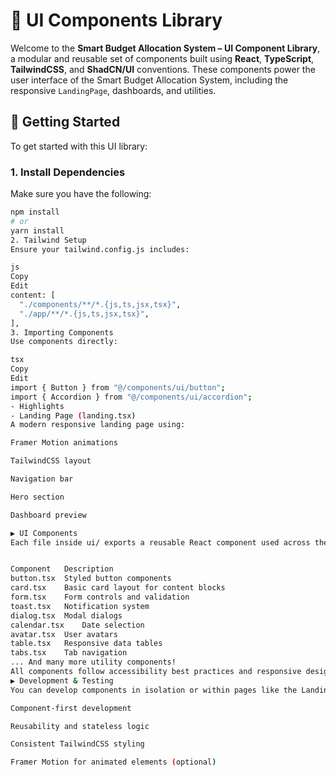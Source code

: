 # 🧩 UI Components Library

Welcome to the **Smart Budget Allocation System – UI Component Library**, a modular and reusable set of components built using **React**, **TypeScript**, **TailwindCSS**, and **ShadCN/UI** conventions. These components power the user interface of the Smart Budget Allocation System, including the responsive `LandingPage`, dashboards, and utilities.
## 🚀 Getting Started

To get started with this UI library:

### 1. Install Dependencies

Make sure you have the following:

```bash
npm install
# or
yarn install
2. Tailwind Setup
Ensure your tailwind.config.js includes:

js
Copy
Edit
content: [
  "./components/**/*.{js,ts,jsx,tsx}",
  "./app/**/*.{js,ts,jsx,tsx}",
],
3. Importing Components
Use components directly:

tsx
Copy
Edit
import { Button } from "@/components/ui/button";
import { Accordion } from "@/components/ui/accordion";
- Highlights
- Landing Page (landing.tsx)
A modern responsive landing page using:

Framer Motion animations

TailwindCSS layout

Navigation bar

Hero section

Dashboard preview

▶ UI Components
Each file inside ui/ exports a reusable React component used across the system.


Component	Description
button.tsx	Styled button components
card.tsx	Basic card layout for content blocks
form.tsx	Form controls and validation
toast.tsx	Notification system
dialog.tsx	Modal dialogs
calendar.tsx	Date selection
avatar.tsx	User avatars
table.tsx	Responsive data tables
tabs.tsx	Tab navigation
...	And many more utility components!
All components follow accessibility best practices and responsive design.
▶ Development & Testing
You can develop components in isolation or within pages like the LandingPage. Make sure to follow:

Component-first development

Reusability and stateless logic

Consistent TailwindCSS styling

Framer Motion for animated elements (optional)


